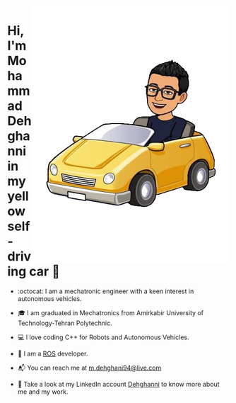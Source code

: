 <img align="right" src="https://github.com/Dehghanni/Dehghanni/blob/main/MohammadInAV.png" alt="Mohammad Dehghani and his autonomous car"/>

# Hi, I'm Mohammad Dehghanni in my yellow self-driving car 👋

- :octocat: I am a mechatronic engineer with a keen interest in autonomous vehicles.

- :mortar_board: I am graduated in Mechatronics from Amirkabir University of Technology-Tehran Polytechnic.

- :computer: I love coding C++ for Robots and Autonomous Vehicles. 

- :robot: I am a <a target="_blank" href="https://www.ros.org">ROS</a> developer.  

- :mailbox_with_mail: You can reach me at <a target="_blank" href="mailto:m.dehghani94@live.com">m.dehghani94@live.com</a>

- :rocket: Take a look at my LinkedIn account <a target="_blank" href="https://www.linkedin.com/in/dehghanni">Dehghanni</a> to know more about me and my work. 
